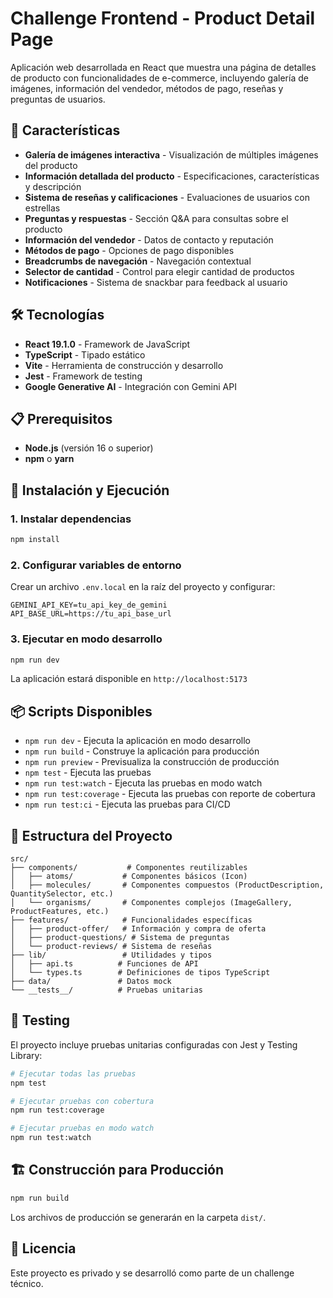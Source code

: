 # Challenge Frontend - Product Detail Page

Aplicación web desarrollada en React que muestra una página de detalles de producto con funcionalidades de e-commerce, incluyendo galería de imágenes, información del vendedor, métodos de pago, reseñas y preguntas de usuarios.

## 🚀 Características

- **Galería de imágenes interactiva** - Visualización de múltiples imágenes del producto
- **Información detallada del producto** - Especificaciones, características y descripción
- **Sistema de reseñas y calificaciones** - Evaluaciones de usuarios con estrellas
- **Preguntas y respuestas** - Sección Q&A para consultas sobre el producto
- **Información del vendedor** - Datos de contacto y reputación
- **Métodos de pago** - Opciones de pago disponibles
- **Breadcrumbs de navegación** - Navegación contextual
- **Selector de cantidad** - Control para elegir cantidad de productos
- **Notificaciones** - Sistema de snackbar para feedback al usuario

## 🛠️ Tecnologías

- **React 19.1.0** - Framework de JavaScript
- **TypeScript** - Tipado estático
- **Vite** - Herramienta de construcción y desarrollo
- **Jest** - Framework de testing
- **Google Generative AI** - Integración con Gemini API

## 📋 Prerequisitos

- **Node.js** (versión 16 o superior)
- **npm** o **yarn**

## 🚀 Instalación y Ejecución

### 1. Instalar dependencias
```bash
npm install
```

### 2. Configurar variables de entorno
Crear un archivo `.env.local` en la raíz del proyecto y configurar:
```env
GEMINI_API_KEY=tu_api_key_de_gemini
API_BASE_URL=https://tu_api_base_url
```

### 3. Ejecutar en modo desarrollo
```bash
npm run dev
```

La aplicación estará disponible en `http://localhost:5173`

## 📦 Scripts Disponibles

- `npm run dev` - Ejecuta la aplicación en modo desarrollo
- `npm run build` - Construye la aplicación para producción
- `npm run preview` - Previsualiza la construcción de producción
- `npm test` - Ejecuta las pruebas
- `npm run test:watch` - Ejecuta las pruebas en modo watch
- `npm run test:coverage` - Ejecuta las pruebas con reporte de cobertura
- `npm run test:ci` - Ejecuta las pruebas para CI/CD

## 📁 Estructura del Proyecto

```
src/
├── components/           # Componentes reutilizables
│   ├── atoms/           # Componentes básicos (Icon)
│   ├── molecules/       # Componentes compuestos (ProductDescription, QuantitySelector, etc.)
│   └── organisms/       # Componentes complejos (ImageGallery, ProductFeatures, etc.)
├── features/            # Funcionalidades específicas
│   ├── product-offer/   # Información y compra de oferta
│   ├── product-questions/ # Sistema de preguntas
│   └── product-reviews/ # Sistema de reseñas
├── lib/                 # Utilidades y tipos
│   ├── api.ts          # Funciones de API
│   └── types.ts        # Definiciones de tipos TypeScript
├── data/               # Datos mock
└── __tests__/          # Pruebas unitarias
```

## 🧪 Testing

El proyecto incluye pruebas unitarias configuradas con Jest y Testing Library:

```bash
# Ejecutar todas las pruebas
npm test

# Ejecutar pruebas con cobertura
npm run test:coverage

# Ejecutar pruebas en modo watch
npm run test:watch
```

## 🏗️ Construcción para Producción

```bash
npm run build
```

Los archivos de producción se generarán en la carpeta `dist/`.

## 📄 Licencia

Este proyecto es privado y se desarrolló como parte de un challenge técnico.
